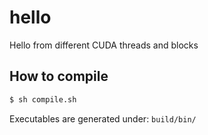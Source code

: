 # hello

Hello from different CUDA threads and blocks

## How to compile
```bash
$ sh compile.sh
```

Executables are generated under: `build/bin/`
